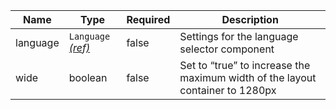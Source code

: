 | Name     | Type                                            | Required | Description                                                                   |
| -------- | ----------------------------------------------- | -------- | ----------------------------------------------------------------------------- |
| language | `Language` [_(ref)_](/patterns/change-language) | false    | Settings for the language selector component                                  |
| wide     | boolean                                         | false    | Set to “true” to increase the maximum width of the layout container to 1280px |
